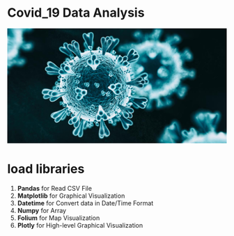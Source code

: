 # Covid_19 Data Analysis


![](https://raw.githubusercontent.com/gopisuthar/Covid_19/master/Images/COVID19.jpg)

# load libraries
1) <b>Pandas</b> for Read CSV File              
2) <b>Matplotlib</b> for Graphical Visualization                            
3) <b>Datetime</b> for Convert data in Date/Time Format              
4) <b>Numpy</b> for Array
5) <b>Folium</b> for Map Visualization
6) <b>Plotly</b> for High-level Graphical Visualization



